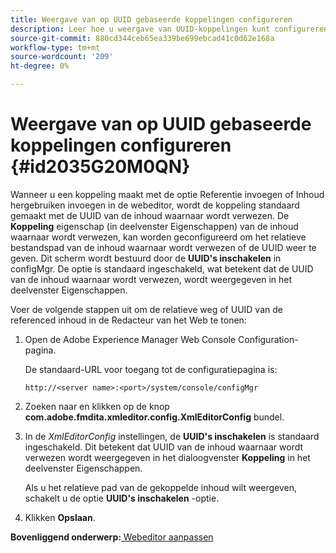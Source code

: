 ```yaml
---
title: Weergave van op UUID gebaseerde koppelingen configureren
description: Leer hoe u weergave van UUID-koppelingen kunt configureren
source-git-commit: 880cd344ceb65ea339be699ebcad41c0d62e168a
workflow-type: tm+mt
source-wordcount: '209'
ht-degree: 0%

---
```


# Weergave van op UUID gebaseerde koppelingen configureren {#id2035G20M0QN}

Wanneer u een koppeling maakt met de optie Referentie invoegen of Inhoud hergebruiken invoegen in de webeditor, wordt de koppeling standaard gemaakt met de UUID van de inhoud waarnaar wordt verwezen. De **Koppeling** eigenschap \(in deelvenster Eigenschappen\) van de inhoud waarnaar wordt verwezen, kan worden geconfigureerd om het relatieve bestandspad van de inhoud waarnaar wordt verwezen of de UUID weer te geven. Dit scherm wordt bestuurd door de **UUID&#39;s inschakelen** in configMgr. De optie is standaard ingeschakeld, wat betekent dat de UUID van de inhoud waarnaar wordt verwezen, wordt weergegeven in het deelvenster Eigenschappen.

Voer de volgende stappen uit om de relatieve weg of UUID van de referenced inhoud in de Redacteur van het Web te tonen:

1. Open de Adobe Experience Manager Web Console Configuration-pagina.

   De standaard-URL voor toegang tot de configuratiepagina is:

   ```http
   http://<server name>:<port>/system/console/configMgr
   ```

1. Zoeken naar en klikken op de knop **com.adobe.fmdita.xmleditor.config.XmlEditorConfig** bundel.

1. In de *XmlEditorConfig* instellingen, de **UUID&#39;s inschakelen** is standaard ingeschakeld. Dit betekent dat UUID van de inhoud waarnaar wordt verwezen wordt weergegeven in het dialoogvenster **Koppeling** in het deelvenster Eigenschappen.

   Als u het relatieve pad van de gekoppelde inhoud wilt weergeven, schakelt u de optie **UUID&#39;s inschakelen** -optie.

1. Klikken **Opslaan**.


**Bovenliggend onderwerp:**[ Webeditor aanpassen](conf-web-editor.md)
